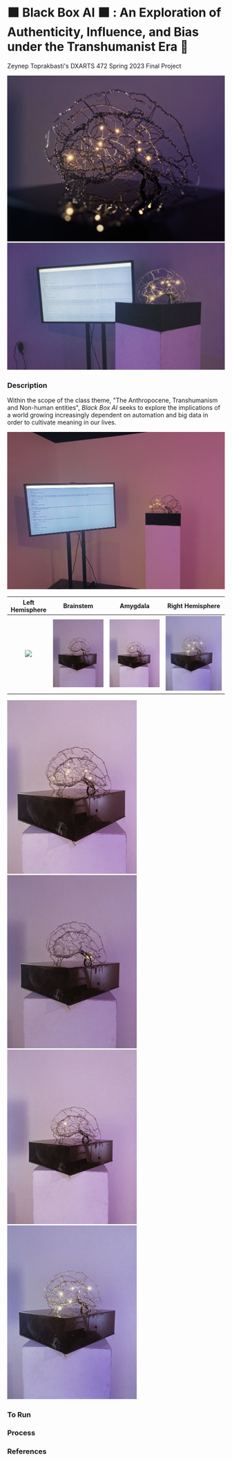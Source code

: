 # ⬛️ Black Box AI ⬛️ : An Exploration of Authenticity, Influence, and Bias under the Transhumanist Era 🧠
Zeynep Toprakbasti's DXARTS 472 Spring 2023 Final Project

<img src="/images/desc.png" width="600"> <img src="/images/setup.png" width="600">

### Description
Within the scope of the class theme, "The Anthropocene, Transhumanism and Non-human entities", <em> Black Box AI </em> seeks to explore the implications of a world growing increasingly dependent on automation and big data in order to cultivate meaning in our lives. 

<img src="/images/setup1.png" width="600">

Left Hemisphere         |  Brainstem                    | Amygdala                | Right Hemisphere
:-------------------------:|:-------------------------:|:-------------------------:|:-------------------------:
![](/images/left.png.png)  |  ![](/images/stem.png) |  ![](/images/amy.png)     |  ![](/images/right.png)

<img src="/images/left.png" width="300">
<img src="/images/stem.png" width="300">
<img src="/images/amy.png" width="300">
<img src="/images/right.png" width="300">


### To Run
### Process
### References
